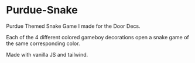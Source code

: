 # Purdue-Snake
Purdue Themed Snake Game I made for the Door Decs.

Each of the 4 different colored gameboy decorations open a snake game of the same corresponding color.

Made with vanilla JS and tailwind.
